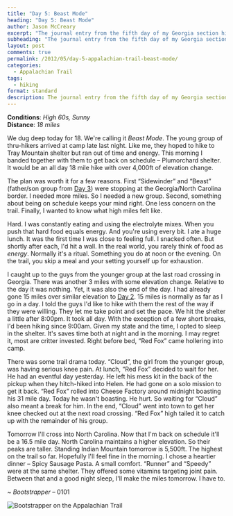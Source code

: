 ```yaml
---
title: "Day 5: Beast Mode"
heading: "Day 5: Beast Mode"
author: Jason McCreary
excerpt: "The journal entry from the fifth day of my Georgia section hike through the Appalachian Trail."
subheading: "The journal entry from the fifth day of my Georgia section hike through the Appalachian Trail."
layout: post
comments: true
permalink: /2012/05/day-5-appalachian-trail-beast-mode/
categories:
  - Appalachian Trail
tags:
  - hiking
format: standard
description: The journal entry from the fifth day of my Georgia section hike through the Appalachian Trail.
---
```

**Conditions**: *High 60s, Sunny*  
**Distance**: *18 miles*

We dug deep today for 18. We're calling it *Beast Mode*. The young group of thru-hikers arrived at camp late last night. Like me, they hoped to hike to Tray Mountain shelter but ran out of time and energy. This morning I banded together with them to get back on schedule – Plumorchard shelter. It would be an all day 18 mile hike with over 4,000ft of elevation change.

The plan was worth it for a few reasons. First &ldquo;Sidewinder&rdquo; and &ldquo;Beast&rdquo; (father/son group from [Day 3][1]) were stopping at the Georgia/North Carolina border. I needed more miles. So I needed a new group. Second, something about being on schedule keeps your mind right. One less concern on the trail. Finally, I wanted to know what high miles felt like.

Hard. I was constantly eating and using the electrolyte mixes. When you push that hard food equals energy. And you're using every bit. I ate a huge lunch. It was the first time I was close to feeling full. I snacked often. But shortly after each, I'd hit a wall. In the real world, you rarely think of food as *energy*. Normally it's a ritual. Something you do at noon or the evening. On the trail, you skip a meal and your setting yourself up for exhaustion.

I caught up to the guys from the younger group at the last road crossing in Georgia. There was another 3 miles with some elevation change. Relative to the day it was nothing. Yet, it was also the end of the day. I had already gone 15 miles over similar elevation to [Day 2][2]. 15 miles is normally as far as I go in a day. I told the guys I'd like to hike with them the rest of the way if they were willing. They let me take point and set the pace. We hit the shelter a little after 8:00pm. It took all day. With the exception of a few short breaks, I'd been hiking since 9:00am. Given my state and the time, I opted to sleep in the shelter. It's saves time both at night and in the morning. I may regret it, most are critter invested. Right before bed, &ldquo;Red Fox&rdquo; came hollering into camp.

There was some trail drama today. &ldquo;Cloud&rdquo;, the girl from the younger group, was having serious knee pain. At lunch, &ldquo;Red Fox&rdquo; decided to wait for her. He had an eventful day yesterday. He left his mess kit in the back of the pickup when they hitch-hiked into Helen. He had gone on a solo mission to get it back. &ldquo;Red Fox&rdquo; rolled into Cheese Factory around midnight boasting his 31 mile day. Today he wasn't boasting. He hurt. So waiting for &ldquo;Cloud&rdquo; also meant a break for him. In the end, &ldquo;Cloud&rdquo; went into town to get her knee checked out at the next road crossing. &ldquo;Red Fox&rdquo; high tailed it to catch up with the remainder of his group.

Tomorrow I'll cross into North Carolina. Now that I'm back on schedule it'll be a 16.5 mile day. North Carolina maintains a higher elevation. So their peaks are taller. Standing Indian Mountain tomorrow is 5,500ft. The highest on the trail so far. Hopefully I'll feel fine in the morning. I chose a heartier dinner – Spicy Sausage Pasta. A small comfort. &ldquo;Runner&rdquo; and &ldquo;Speedy&rdquo; were at the same shelter. They offered some vitamins targeting joint pain. Between that and a good night sleep, I'll make the miles tomorrow. I have to.

~ *Bootstrapper* – 0101

<img src="/images/jason-mccreary-appalachian-trail.jpg" alt="Bootstrapper on the Appalachian Trail" title="Bootstrapper on the Appalachian Trail" />

 [1]: http://jason.pureconcepts.net/2012/05/day-3-appalachian-trail-going-the-distance/ "Day 3: Going the Distance"
 [2]: http://jason.pureconcepts.net/2012/05/day-2-appalachian-trail-men-and-boys/ "Day 2: Men and Boys"
